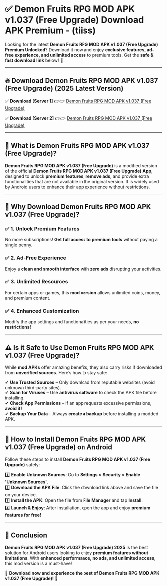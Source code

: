 
# ✅ Demon Fruits RPG MOD APK v1.037 (Free Upgrade) Download APK Premium -  (tiiss) 

Looking for the latest **Demon Fruits RPG MOD APK v1.037 (Free Upgrade) Premium Unlocked**? Download it now and enjoy **exclusive features, ad-free experience, and unlimited access** to premium tools. Get the **safe & fast download link** below! 🚀

---

## 🔥 Download Demon Fruits RPG MOD APK v1.037 (Free Upgrade) (2025 Latest Version)

✅ **Download [Server 1]** 👉👉 [Demon Fruits RPG MOD APK v1.037 (Free Upgrade) ](https://apkcomod.com?title=Demon_Fruits_RPG_MOD_APK_v1.037_(Free_Upgrade))  

✅ **Download [Server 2]** 👉👉 [Demon Fruits RPG MOD APK v1.037 (Free Upgrade) ](https://apkcomod.com?title=Demon_Fruits_RPG_MOD_APK_v1.037_(Free_Upgrade))  


---

## 📌 What is Demon Fruits RPG MOD APK v1.037 (Free Upgrade)?

**Demon Fruits RPG MOD APK v1.037 (Free Upgrade)** is a modified version of the official **Demon Fruits RPG MOD APK v1.037 (Free Upgrade) App**, designed to unlock **premium features**, **remove ads**, and provide extra functionalities that are not available in the original version. It is widely used by Android users to enhance their app experience without restrictions.

---

## 🌟 Why Download Demon Fruits RPG MOD APK v1.037 (Free Upgrade)?

### ✅ 1. Unlock Premium Features
No more subscriptions! **Get full access to premium tools** without paying a single penny.

### ✅ 2. Ad-Free Experience
Enjoy a **clean and smooth interface** with **zero ads** disrupting your activities.

### ✅ 3. Unlimited Resources
For certain apps or games, this **mod version** allows unlimited coins, money, and premium content.

### ✅ 4. Enhanced Customization
Modify the app settings and functionalities as per your needs, **no restrictions!**

---

## ⚠️ Is it Safe to Use Demon Fruits RPG MOD APK v1.037 (Free Upgrade)?

While **mod APKs** offer amazing benefits, they also carry risks if downloaded from **unverified sources**. Here’s how to stay safe:

✔ **Use Trusted Sources** – Only download from reputable websites (avoid unknown third-party sites).  
✔ **Scan for Viruses** – Use **antivirus software** to check the APK file before installing.  
✔ **Check App Permissions** – If an app requests excessive permissions, **avoid it!**  
✔ **Backup Your Data** – Always **create a backup** before installing a modded APK.

---

## 📲 How to Install Demon Fruits RPG MOD APK v1.037 (Free Upgrade) on Android

Follow these steps to install **Demon Fruits RPG MOD APK v1.037 (Free Upgrade)** safely:

1️⃣ **Enable Unknown Sources**: Go to **Settings > Security > Enable 'Unknown Sources'**.  
2️⃣ **Download the APK File**: Click the download link above and save the file on your device.  
3️⃣ **Install the APK**: Open the file from **File Manager** and tap **Install**.  
4️⃣ **Launch & Enjoy**: After installation, open the app and enjoy **premium features for free!**

---

## 🚀 Conclusion

**Demon Fruits RPG MOD APK v1.037 (Free Upgrade) 2025** is the best solution for Android users looking to enjoy **premium features without limitations**. With **enhanced performance, no ads, and unlimited access**, this mod version is a must-have!

🔻 **Download now and experience the best of Demon Fruits RPG MOD APK v1.037 (Free Upgrade)!** 🔻

